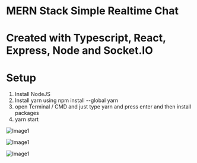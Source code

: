 # MERN Stack Simple Realtime Chat
# Created with Typescript, React, Express, Node and Socket.IO

# Setup 
1. Install NodeJS
2. Install yarn using npm install --global yarn
3. open Terminal / CMD and just type yarn and press enter and then install packages
4. yarn start

![Image1](https://github.com/psts1711/MERN-Stack-Simple-Realtime-Chat/blob/prafful1711/master/1.png)

![Image1](https://github.com/psts1711/MERN-Stack-Simple-Realtime-Chat/blob/prafful1711/master/2.png)

![Image1](https://github.com/psts1711/MERN-Stack-Simple-Realtime-Chat/blob/prafful1711/master/3.png)
